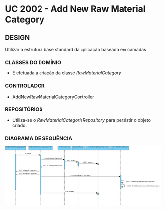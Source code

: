 # UC 2002 - Add New Raw Material Category #

## DESIGN ##

Utilizar a estrutura base standard da aplicação baseada em camadas

### CLASSES DO DOMÍNIO ###

* É efetuada a criação da classe *RawMaterialCategory*

### CONTROLADOR ###
* AddNewRawMaterialCategoryController

### REPOSITÓRIOS ###
* Utiliza-se o *RawMaterialCategorieRepository* para persistir o objeto criado.
  
### DIAGRAMA DE SEQUÊNCIA ###

![SD_AddNewRawMaterialCategory.png](SD_AddNewRawMaterialCategory.png)